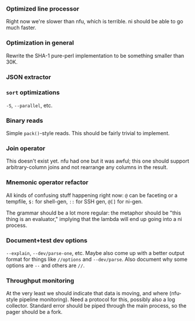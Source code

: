 ### Optimized line processor
Right now we're slower than nfu, which is terrible. ni should be able to go
much faster.

### Optimization in general
Rewrite the SHA-1 pure-perl implementation to be something smaller than 30K.

### JSON extractor

### `sort` optimizations
`-S`, `--parallel`, etc.

### Binary reads
Simple `pack()`-style reads. This should be fairly trivial to implement.

### Join operator
This doesn't exist yet. nfu had one but it was awful; this one should support
arbitrary-column joins and not rearrange any columns in the result.

### Mnemonic operator refactor
All kinds of confusing stuff happening right now: `@` can be faceting or a
tempfile, `$:` for shell-gen, `::` for SSH gen, `@[]` for ni-gen.

The grammar should be a lot more regular: the metaphor should be "this thing is
an evaluator," implying that the lambda will end up going into a ni process.

### Document+test dev options
`--explain`, `--dev/parse-one`, etc. Maybe also come up with a better output
format for things like `//options` and `--dev/parse`. Also document why some
options are `--` and others are `//`.

### Throughput monitoring
At the very least we should indicate that data is moving, and where (nfu-style
pipeline monitoring). Need a protocol for this, possibly also a log collector.
Standard error should be piped through the main process, so the pager should be
a fork.
